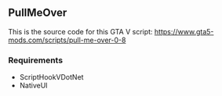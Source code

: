 ## PullMeOver

This is the source code for this GTA V script: https://www.gta5-mods.com/scripts/pull-me-over-0-8
### Requirements
- ScriptHookVDotNet
- NativeUI
